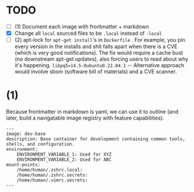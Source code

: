 # TODO
- [ ] (1) Document each image with frontmatter + markdown
- [x] Change all `local` sourced files to be `.local` instead of `-local`
- [ ] (2) apt-lock for `apt-get install`'s in `Dockerfile` . For example, you pin every version in the installs and shit falls apart when there is a CVE (which is very good notifications). The fix would require a cache bust (no downstream apt-get updates), also forcing users to read about why it's happening.  `libpq5=14.5-0ubuntu0.22.04.1`
-- Alternative approach would involve sbom (software bill of materials) and a CVE scanner.

# (1)
Because frontmatter in markdown is yaml, we can use it to outline (and later, build a navigatable image registry with feature capabilities).
```
---
image: dev-base
description: Base container for development containing common tools, shells, and configuration.
environment:
    ENVIRONMENT_VARIABLE_1: Used for XYZ
    ENVIRONMENT_VARIABLE_2: Used for ABC
mount-points:
    /home/human/.zshrc.local:
    /home/human/.zshrc.secrets:
    /home/human/.vimrc.secrets:
---
```